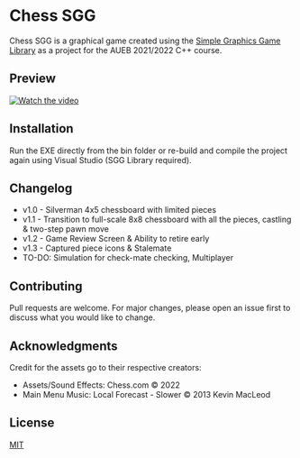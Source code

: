 # Chess SGG

Chess SGG is a graphical game created using the [Simple Graphics Game Library](https://github.com/cgaueb/sgg) as a project for the AUEB 2021/2022 C++ course. 


## Preview 
[![Watch the video](https://img.youtube.com/vi/NdRCUJB6Fl8/hqdefault.jpg)](https://youtu.be/NdRCUJB6Fl8)




## Installation
Run the EXE directly from the bin folder or re-build and compile the project again using Visual Studio (SGG Library required).

## Changelog
* v1.0 - Silverman 4x5 chessboard with limited pieces
* v1.1 - Transition to full-scale 8x8 chessboard with all the pieces, castling & two-step pawn move
* v1.2 - Game Review Screen & Ability to retire early
* v1.3 - Captured piece icons & Stalemate
* TO-DO: Simulation for check-mate checking, Multiplayer

## Contributing
Pull requests are welcome. For major changes, please open an issue first to discuss what you would like to change.

## Acknowledgments
Credit for the assets go to their respective creators:
*	Assets/Sound Effects: Chess.com © 2022
*	Main Menu Music: Local Forecast - Slower © 2013 Kevin MacLeod

## License
[MIT](https://choosealicense.com/licenses/mit/)
